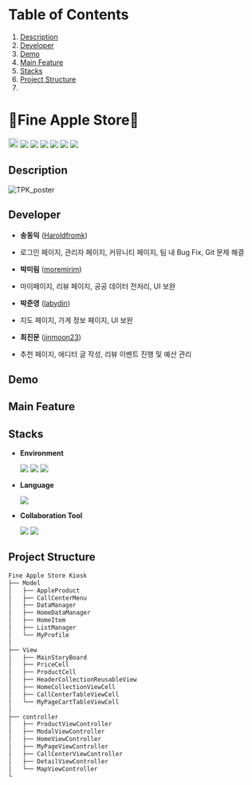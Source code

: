 # Table of Contents
1. [Description](#description)
2. [Developer](#developer)
3. [Demo](#Demo)
4. [Main Feature](#main-feature)
5. [Stacks](#stacks)
6. [Project Structure](#project-structure)
7. 

# 🍍Fine Apple Store🍍
<img src="https://img.shields.io/badge/Apple-%23000000.svg?style=for-the-badge&logo=apple&logoColor=white" height="20"> <img src="https://img.shields.io/badge/iOS-16.0%2B-green"> <img src="https://img.shields.io/badge/Library-Combine-FF7043 "> <img src="https://img.shields.io/badge/Library-Firebase-FF7043 "> <img src="https://img.shields.io/badge/Library-KakaoOpenSDK-308C4A "> <img src="https://img.shields.io/badge/Library-ProgressHUD-308C4A "> <img src="https://img.shields.io/badge/Library-SnapKit-308C4A ">

## Description

![TPK_poster](https://github.com/user-attachments/assets/54c5ef79-f0ab-4ac1-b1c4-0679b651279d)


## Developer
*  **송동익** ([Haroldfromk](https://github.com/haroldfromk))
-  로그인 페이지, 관리자 페이지, 커뮤니티 페이지, 팀 내 Bug Fix, Git 문제 해결
*  **박미림** ([moremirim](https://github.com/moremirim))
-  마이페이지, 리뷰 페이지, 공공 데이터 전처리, UI 보완
*  **박준영** ([labydin](https://github.com/labydin))
-  지도 페이지, 가게 정보 페이지, UI 보완
*  **최진문** ([jinmoon23](https://github.com/jinmoon23))
-  추천 페이지, 에디터 글 작성, 리뷰 이벤트 진행 및 예산 관리

## Demo


## Main Feature


## Stacks
- **Environment**

    <img src="https://img.shields.io/badge/-Xcode-147EFB?style=flat&logo=xcode&logoColor=white"/> <img src="https://img.shields.io/badge/-git-F05032?style=flat&logo=git&logoColor=white"/> <img src="https://img.shields.io/badge/-github-181717?style=flat&logo=github&logoColor=white"/>

- **Language**

    <img src="https://img.shields.io/badge/-swift-F05138?style=flat&logo=swift&logoColor=white"/> 

- **Collaboration Tool**

    <img src="https://img.shields.io/badge/-slack-4A154B?style=flat&logo=slack&logoColor=white"/> <img src="https://img.shields.io/badge/-notion-000000?style=flat&logo=notion&logoColor=white"/> 


## Project Structure

```markdown
Fine Apple Store Kiosk
├── Model
│   ├── AppleProduct
│   ├── CallCenterMenu
│   ├── DataManager
│   ├── HomeDataManager
│   ├── HomeItem
│   ├── ListManager
│   └── MyProfile
│
├── View
│   ├── MainStoryBoard
│   ├── PriceCell
│   ├── ProductCell
│   ├── HeaderCollectionReusableView
│   ├── HomeCollectionViewCell
│   ├── CallCenterTableViewCell
│   └── MyPageCartTableViewCell
│
├── controller
│   ├── ProductViewController
│   ├── ModalViewController
│   ├── HomeViewController
│   ├── MyPageViewController
│   ├── CallCenterViewController
│   ├── DetailViewController
│   └── MapViewController
└ 
```


